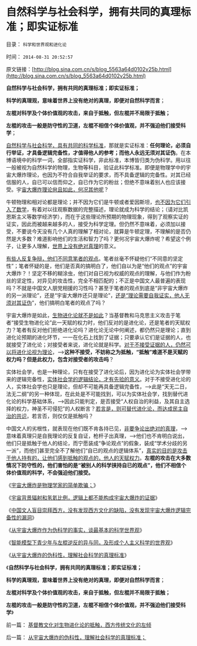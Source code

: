 # 自然科学与社会科学，拥有共同的真理标准；即实证标准

目录： `科学和世界观和进化论` 

时间： `2014-08-31 20:52:57` 

原文链接：[http://blog.sina.com.cn/s/blog_5563a64d0102v25b.html](http://blog.sina.com.cn/s/blog_5563a64d0102v25b.html)

**自然科学与社会科学，拥有共同的真理标准；即实证标准；**

**科学的真理观，意味着世界上没有绝对的真理，即便对自然科学而言**；

**左棍对科学及个体价值观的攻击，来自于抵触，但左棍并不局限于抵触；**

**左棍的攻击一般是防守性的卫道，左棍不相信个体价值观，并不强迫他们接受科学**；

[自然科学与社会科学，具有共同的科学标准](../../../2014/8/29/从宇宙大爆炸的伪科性，理解社会科学的真理标准；.md)，那就是实证标准：**任何理论，必须自行举证，才具备逻辑完备性，才值得他人的参考；而他人永远无须对其证伪**。在本博语境中的科学一词，全部指实证科学，非此标准，本博皆归类为伪科学。用以往一般被视为自然科学的物理，生物等科目，验证此科学标准。即便是物理学中的宇宙大爆炸理论，也因为不符合自我举证的要求，而不具备逻辑的完备性。对其已经信服的人，自已可以信而仰之，自已作为它的粉丝；但绝不意味着别人也应该接受。宇[宙大爆炸理论尙且如此，何况其他呢](../../../2014/8/26/从宇宙大爆炸作为伪科学的事实，谈最基本的科学世界观.md)？

牛顿物理和相对论都是理论；并不因为它们是牛顿或者爱因斯坦，[也不因为它们引入了数学](../../../2010/6/18/数学的滥用；找到数学命题切入点，比解决更困难.md)，有着对以往观察数据的完整描述，理论就成为科学的结论；（请对比凯恩斯主义等数学经济学），而在于这些理论所预期的物理现象，得到了观察实证的证实，因此而被越来越多的人，接受为科学定理。但仍然不意味着，必须加以接受，不要说今天没有几个人真的理解了相对论，就算是牛顿定理，不理解的是否仍然是大多数？难道影响他们的生活和智力了吗？更何况宇宙大爆炸呢？希望这个例子，让更多人理解，[世界上没有绝对真理](../../../2011/2/8/绝对的真理标准，意味着绝对的权力.md)的意义。

[有些人反复争辩，他们不同意笔者的观点](../../../2013/5/19/所谓“黑粉”，是独立思考的“人权粉”.md)。笔者丝毫不怀疑他们“不同意的坚定性”；笔者怀疑的是，他们是否真的搞明白了，他们自以为是“他们的观点”的宇宙大爆炸？！坚定不移的糊涂虫，他们对自已视为权威的观点的理解，与他们作为粉丝的坚定性，对异见的攻击性，完全不相匹配的；不正是中国文人最普遍的表现吗？不就是中国文人朋党相援的习性吗？甚至于笔者的观点到底是“非宇宙大爆炸的另一派理论”，还是“宇宙大爆炸还只是理论”，[还是“理论需要自我证实，他人无须对其证伪](../../../2011/2/15/科学（历史＋经济学）与自然科学无缝连接.md)”，他们搞明白笔者的观点了吗？

宇宙大爆炸是如此，[生物进化论就不是如此](../../../2013/5/11/基督教“有限进化的设计论”的中国特色.md)？当基督教和马克思主义攻击于笔者“接受生物进化论”此一天赋的权力时，他们反对的是进化论，还是笔者的天赋权力？笔者有反对他们拒绝进化论吗？进化论无论中何阐述，都仍然只是理论；直到进化论预期的进化环节，一一在化石上找到了证据；只要承认它们是证据的人，也就接受了进化论；对接受者来说，进化论就是科学。[对于不接受证据的人，仍然可以将进化论视为理论](../../../2011/2/15/科学社会进化论是社会科学的基石.md)，——>**这种不接受，不妨称之为抵触，“抵触”难道不是天赋的权力吗？但是此权力，包含对接受者的攻击吗**？

实体社会学，也是一种理论，只有在接受了进化论后，因为进化论为实体社会学带来的逻辑完备性，[实体社会学的逻辑结论，才有先验的意义](../../../2009/11/16/解释人权的自然科学和人权解释的经济学.md)。对于不接受进化论的人，实体社会学也只是理论，但却不可能再具备逻辑完备性，——>此是“天无二日，法无二纲”的另一种体现，在此处是不可能找到，可以为实体社会学，找到替代进化论的科学基础体系，——>因此只能判定，是否接受“人权自治的利益，及其自主选择的权力，神圣不可侵犯”的人权断言？[若言是，则可替代进化论，而达成民主自治的共识](../../../2009/6/17/人权是任何信仰须共同表述的价值观.md)，若言否，则仅仅是抵触吗？

中国文人的劣根性，就表现在他们既不肯各持已见，[非要争论出绝对的真理](../../../2013/11/22/彼此压服对方的“真理之争”最终导致宗教战争.md)，——>意味着真理只是自我理论的反复自证，枪杆子出真理，——>他们也不肯明白说出，他们只是抵触于他人的结论，而宁愿装成“争论观点”的假象，装成“学术分歧的另一派”，而他们甚至完全不了解他们“自已的观点的逻辑体系”，[真实的目的是攻击于他人持有的，让他们感到抵触的观点的，他人的天赋权力](../../../2014/5/22/忽悠了左棍的百度与谷歌的区别，妖魔化美国和扣帽子的自由.md)。**左棍的攻击在大多数情况下防守性的，他们害怕的是“被别人的科学挟持自已的观点”，他们不相信个体价值观的科学，不会强迫他们接受。**

《[宇宙大爆炸是物理学家的简单欺骗；](../../../2014/8/16/宇宙大爆炸是物理学家的简单欺骗.md)》

《[宇宙背景辐射和氢氦比例，逻辑上都不能构成宇宙大爆炸的证据](../../../2014/8/18/宇宙大爆炸的背景辐射，你耳边的噪声，是上帝创世的余音绕梁；.md)》

《[中国文人盲目崇拜西方，没有发现西方文化的缺陷，没有发现宇宙大爆炸逻辑完备性的漏洞](../../../2014/8/25/从宇宙大爆炸的伪科学性，谈波普尔证伪的谬误.md)》

《[从宇宙大爆炸作为伪科学的事实，谈最基本的科学世界观](../../../2014/8/26/从宇宙大爆炸作为伪科学的事实，谈最基本的科学世界观.md)》

《[智能模型下青少年与左棍逆反的异与同，及形成个人主义科学的世界观](../../../2014/8/28/智能模型下青少年与左棍逆反的异与同.md)》

《[从宇宙大爆炸的伪科性，理解社会科学的真理标准](../../../2014/8/29/从宇宙大爆炸的伪科性，理解社会科学的真理标准；.md)》

《**自然科学与社会科学，拥有共同的真理标准；即实证标准；**

**科学的真理观，意味着世界上没有绝对的真理，即便对自然科学而言**；

**左棍对科学及个体价值观的攻击，来自于抵触，但左棍并不局限于抵触；**

**左棍的攻击一般是防守性的卫道，左棍不相信个体价值观，并不强迫他们接受科学**》

前一篇： [基督教文化对生物进化论的抵触，西方传统文化的左倾](../../../2014/9/2/基督教文化对生物进化论的抵触，西方传统文化的左倾.md)

后一篇： [从宇宙大爆炸的伪科性，理解社会科学的真理标准；](../../../2014/8/29/从宇宙大爆炸的伪科性，理解社会科学的真理标准；.md)

